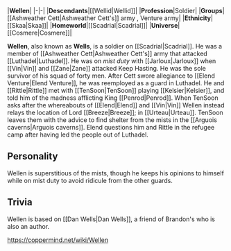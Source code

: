 |**Wellen**|
|-|-|
|**Descendants**|[[Wellid\|Wellid]]|
|**Profession**|Soldier|
|**Groups**|[[Ashweather Cett\|Ashweather Cett's]] army , Venture army|
|**Ethnicity**|[[Skaa\|Skaa]]|
|**Homeworld**|[[Scadrial\|Scadrial]]|
|**Universe**|[[Cosmere\|Cosmere]]|

**Wellen**, also known as **Wells**, is a soldier on [[Scadrial\|Scadrial]].
He was a member of [[Ashweather Cett\|Ashweather Cett's]] army that attacked [[Luthadel\|Luthadel]]. He was on *mist duty* with [[Jarloux\|Jarloux]] when [[Vin\|Vin]] and [[Zane\|Zane]] attacked Keep Hasting. He was the sole survivor of his squad of forty men.
After Cett swore allegiance to [[Elend Venture\|Elend Venture]], he was reemployed as a guard in Luthadel. He and [[Rittle\|Rittle]] met with [[TenSoon\|TenSoon]] playing [[Kelsier\|Kelsier]], and told him of the madness afflicting King [[Penrod\|Penrod]]. When TenSoon asks after the whereabouts of [[Elend\|Elend]] and [[Vin\|Vin]] Wellen instead relays the location of Lord [[Breeze\|Breeze]]; in [[Urteau\|Urteau]]. TenSoon leaves them with the advice to find shelter from the mists in the [[Arguois caverns\|Arguois caverns]].
Elend questions him and Rittle in the refugee camp after having led the people out of Luthadel.

## Personality
Wellen is superstitious of the mists, though he keeps his opinions to himself while on mist duty to avoid ridicule from the other guards.

## Trivia
Wellen is based on [[Dan Wells\|Dan Wells]], a friend of Brandon's who is also an author.


https://coppermind.net/wiki/Wellen